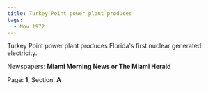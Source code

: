 ```yaml
---  
title: Turkey Point power plant produces  
tags:  
  - Nov 1972  
---  
```

  
Turkey Point power plant produces Florida's first nuclear generated electricity.  
  
Newspapers: **Miami Morning News or The Miami Herald**  
  
Page: **1**, Section: **A** 

